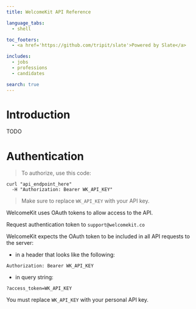 ```yaml
---
title: WelcomeKit API Reference

language_tabs:
  - shell

toc_footers:
  - <a href='https://github.com/tripit/slate'>Powered by Slate</a>

includes:
  - jobs
  - professions
  - candidates

search: true
---
```


# Introduction

TODO

# Authentication

> To authorize, use this code:

```shell
curl "api_endpoint_here"
  -H "Authorization: Bearer WK_API_KEY"
```

> Make sure to replace `WK_API_KEY` with your API key.

WelcomeKit uses OAuth tokens to allow access to the API.

Request authentication token to `support@welcomekit.co`

WelcomeKit expects the OAuth token to be included in all API requests to
the server:

* in a header that looks like the following:

`Authorization: Bearer WK_API_KEY`

* in query string:

`?access_token=WK_API_KEY`

<aside class="notice">
You must replace <code>WK_API_KEY</code> with your personal API key.
</aside>
